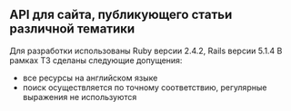 ## API для сайта, публикующего статьи различной тематики
Для разработки использованы Ruby версии 2.4.2, Rails версии 5.1.4
В рамках ТЗ сделаны следующие допущения:
- все ресурсы на английском языке
- поиск осуществляется по точному соответствию, регулярные выражения не используются

